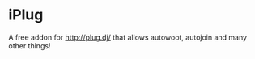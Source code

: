 iPlug
=====

A free addon for http://plug.dj/ that allows autowoot, autojoin and many other things!
